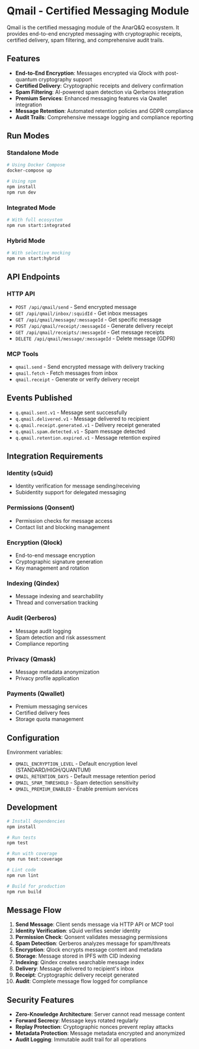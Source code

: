 # Qmail - Certified Messaging Module

Qmail is the certified messaging module of the AnarQ&Q ecosystem. It provides end-to-end encrypted messaging with cryptographic receipts, certified delivery, spam filtering, and comprehensive audit trails.

## Features

- **End-to-End Encryption**: Messages encrypted via Qlock with post-quantum cryptography support
- **Certified Delivery**: Cryptographic receipts and delivery confirmation
- **Spam Filtering**: AI-powered spam detection via Qerberos integration
- **Premium Services**: Enhanced messaging features via Qwallet integration
- **Message Retention**: Automated retention policies and GDPR compliance
- **Audit Trails**: Comprehensive message logging and compliance reporting

## Run Modes

### Standalone Mode
```bash
# Using Docker Compose
docker-compose up

# Using npm
npm install
npm run dev
```

### Integrated Mode
```bash
# With full ecosystem
npm run start:integrated
```

### Hybrid Mode
```bash
# With selective mocking
npm run start:hybrid
```

## API Endpoints

### HTTP API
- `POST /api/qmail/send` - Send encrypted message
- `GET /api/qmail/inbox/:squidId` - Get inbox messages
- `GET /api/qmail/message/:messageId` - Get specific message
- `POST /api/qmail/receipt/:messageId` - Generate delivery receipt
- `GET /api/qmail/receipts/:messageId` - Get message receipts
- `DELETE /api/qmail/message/:messageId` - Delete message (GDPR)

### MCP Tools
- `qmail.send` - Send encrypted message with delivery tracking
- `qmail.fetch` - Fetch messages from inbox
- `qmail.receipt` - Generate or verify delivery receipt

## Events Published
- `q.qmail.sent.v1` - Message sent successfully
- `q.qmail.delivered.v1` - Message delivered to recipient
- `q.qmail.receipt.generated.v1` - Delivery receipt generated
- `q.qmail.spam.detected.v1` - Spam message detected
- `q.qmail.retention.expired.v1` - Message retention expired

## Integration Requirements

### Identity (sQuid)
- Identity verification for message sending/receiving
- Subidentity support for delegated messaging

### Permissions (Qonsent)
- Permission checks for message access
- Contact list and blocking management

### Encryption (Qlock)
- End-to-end message encryption
- Cryptographic signature generation
- Key management and rotation

### Indexing (Qindex)
- Message indexing and searchability
- Thread and conversation tracking

### Audit (Qerberos)
- Message audit logging
- Spam detection and risk assessment
- Compliance reporting

### Privacy (Qmask)
- Message metadata anonymization
- Privacy profile application

### Payments (Qwallet)
- Premium messaging services
- Certified delivery fees
- Storage quota management

## Configuration

Environment variables:
- `QMAIL_ENCRYPTION_LEVEL` - Default encryption level (STANDARD/HIGH/QUANTUM)
- `QMAIL_RETENTION_DAYS` - Default message retention period
- `QMAIL_SPAM_THRESHOLD` - Spam detection sensitivity
- `QMAIL_PREMIUM_ENABLED` - Enable premium services

## Development

```bash
# Install dependencies
npm install

# Run tests
npm test

# Run with coverage
npm run test:coverage

# Lint code
npm run lint

# Build for production
npm run build
```

## Message Flow

1. **Send Message**: Client sends message via HTTP API or MCP tool
2. **Identity Verification**: sQuid verifies sender identity
3. **Permission Check**: Qonsent validates messaging permissions
4. **Spam Detection**: Qerberos analyzes message for spam/threats
5. **Encryption**: Qlock encrypts message content and metadata
6. **Storage**: Message stored in IPFS with CID indexing
7. **Indexing**: Qindex creates searchable message index
8. **Delivery**: Message delivered to recipient's inbox
9. **Receipt**: Cryptographic delivery receipt generated
10. **Audit**: Complete message flow logged for compliance

## Security Features

- **Zero-Knowledge Architecture**: Server cannot read message content
- **Forward Secrecy**: Message keys rotated regularly
- **Replay Protection**: Cryptographic nonces prevent replay attacks
- **Metadata Protection**: Message metadata encrypted and anonymized
- **Audit Logging**: Immutable audit trail for all operations